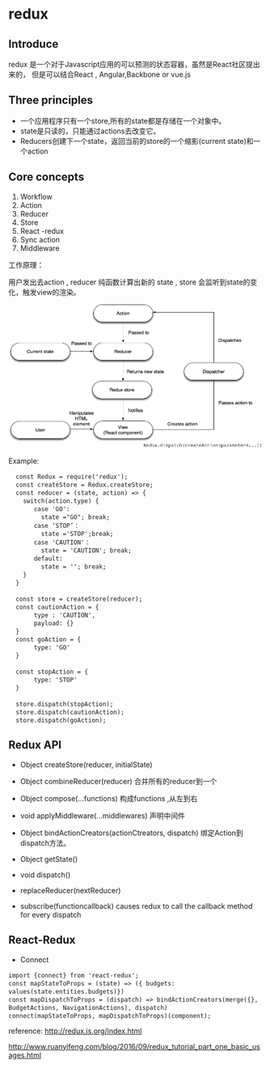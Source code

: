 # redux
## Introduce
  redux 是一个对于Javascript应用的可以预测的状态容器，虽然是React社区提出来的， 但是可以结合React , Angular,Backbone
  or vue.js
## Three principles
  - 一个应用程序只有一个store,所有的state都是存储在一个对象中。 
  - state是只读的，只能通过actions去改变它。 
  - Reducers创建下一个state，返回当前的store的一个缩影(current state)和一个action
## Core concepts
  1. Workflow
  2. Action
  3. Reducer
  4. Store 
  5. React -redux
  6. Sync  action
  7.  Middleware

  工作原理：

   用户发出去action , reducer 纯函数计算出新的 state , store 会监听到state的变化，触发view的渲染。 
   
   ![alt_text](./dispatch.png)

  Example: 

  ```
    const Redux = require('redux');
    const createStore = Redux.createStore;
    const reducer = (state, action) => {
      switch(action.type) {
         case 'GO':
           state ="GO"; break;
         case ‘STOP’：
           state ='STOP';break;
         case 'CAUTION'：
           state = 'CAUTION'; break;
         default: 
           state = ''; break;
      }
    }

    const store = createStore(reducer);
    const cautionAction = {
         type : 'CAUTION',
         payload: {}
    }
    const goAction = {
         type: 'GO'
    }

    const stopAction = {
         type: 'STOP'
    }

    store.dispatch(stopAction);
    store.dispatch(cautionAction);
    store.dispatch(goAction);
   ```
## Redux  API

  - Object createStore(reducer, initialState) 
  - Object combineReducer(reducer) 合并所有的reducer到一个
  - Object compose(...functions) 构成functions ,从左到右
  - void applyMiddleware(...middlewares) 声明中间件 
  - Object bindActionCreators(actionCtreators, dispatch) 绑定Action到dispatch方法。

  - Object getState() 
  - void  dispatch()
  - replaceReducer(nextReducer)
  - subscribe(functioncallback)  causes redux to call the callback method for every dispatch

## React-Redux
  - Connect 

  ```
  import {connect} from 'react-redux';
  const mapStateToProps = (state) => ({ budgets: values(state.entities.budgets)})
  const mapDispatchToProps = (dispatch) => bindActionCreators(merge({}, BudgetActions, NavigationActions), dispatch)
  connect(mapStateToProps, mapDispatchToProps)(component);

  ```

reference: 
   http://redux.js.org/index.html

   http://www.ruanyifeng.com/blog/2016/09/redux_tutorial_part_one_basic_usages.html

##